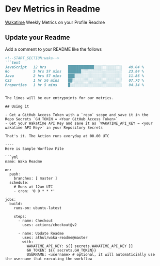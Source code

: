 # Dev Metrics in Readme

[Wakatime](https://wakatime.com) Weekly Metrics on your Profile Readme

## Update your Readme

Add a comment to your README like the follows

```md
<!--START_SECTION:waka-->
```text
JavaScript   12 hrs          ████████████░░░░░░░░░░░░░   48.04 % 
Go           5 hrs 57 mins   ██████░░░░░░░░░░░░░░░░░░░   23.84 % 
Java         2 hrs 57 mins   ███░░░░░░░░░░░░░░░░░░░░░░   11.86 % 
CSS          1 hr 56 mins    ██░░░░░░░░░░░░░░░░░░░░░░░   07.78 % 
Properties   1 hr 5 mins     █░░░░░░░░░░░░░░░░░░░░░░░░   04.34 % 
```
<!--END_SECTION:waka-->
```

The lines will be our entrypoints for our metrics.

## Using it

- Get a GitHub Access Token with a `repo` scope and save it in the Repo Secrets `GH_TOKEN = <Your GitHub Access Token>`
- Get your Wakatime API Key and save it as `WAKATIME_API_KEY = <your wakatime API Key>` in your Repository Secrets

That's it. The Action runs everyday at 00.00 UTC

----
Here is Sample Worflow File

```yml
name: Waka Readme

on:
  push:
    branches: [ master ]
  schedule:
    # Runs at 12am UTC
    - cron: '0 0 * * *'

jobs:
  build:
    runs-on: ubuntu-latest
    
    steps:
      - name: Checkout
        uses: actions/checkout@v2
      
      - name: Update Readme
        uses: athul/waka-readme@master
        with:
          WAKATIME_API_KEY: ${{ secrets.WAKATIME_API_KEY }}
          GH_TOKEN: ${{ secrets.GH_TOKEN}}
          USERNAME: <username> # optional, it will automaticially use the username that executing the workflow
```
